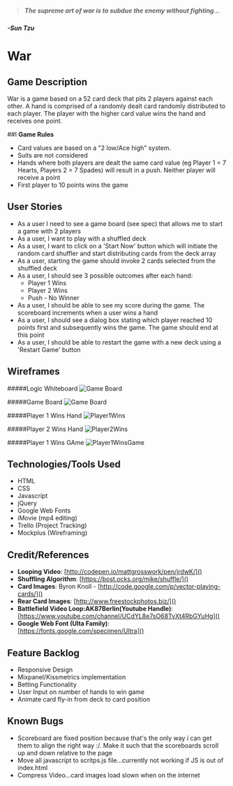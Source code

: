 > ##### The supreme art of war is to subdue the enemy without fighting...
#####  -Sun Tzu

# War

## **Game Description**

War is a game based on a 52 card deck that pits 2 players against each other. A hand is comprised of a randomly dealt card randomly distributed to each player. The player with the higher card value wins the hand and receives one point.

##I **Game Rules**

* Card values are based on a "2 low/Ace high" system. 
* Suits are not considered
* Hands where both players are dealt the same card value (eg Player 1 = 7 Hearts, Players 2 = 7 Spades) will result in a push. Neither player will receive a point
* First player to 10 points wins the game


## **User Stories**

* As a user I need to see a game board (see spec) that allows me to start a game with 2 players
* As a user, I want to play with a shuffled deck
* As a user, I want to click on a 'Start Now' button which will initiate the random card shuffler and start distributing cards from the deck array
* As a user, starting the game should invoke 2 cards selected from the shuffled deck
* As a user, I should see 3 possible outcomes after each hand:
	* Player 1 Wins
	* Player 2 Wins
	* Push - No Winner
* As a user, I should be able to see my score during the game. The scoreboard increments when a user wins a hand
* As a user, I should see a dialog box stating which player reached 10 points first and subsequently wins the game. The game should end at this point
* As a user, I should be able to restart the game with a new deck using a 'Restart Game' button



## **Wireframes**

#####Logic Whiteboard
![Game Board](https://raw.githubusercontent.com/kmora3/war/master/img/whiteboard_logic.JPG)

#####Game Board
![Game Board](https://raw.githubusercontent.com/kmora3/war/master/img/Game_Board.png)

#####Player 1 Wins Hand
![Player1Wins](https://raw.githubusercontent.com/kmora3/war/master/img/Player_1_Wins.png)

#####Player 2 Wins Hand
![Player2Wins](https://raw.githubusercontent.com/kmora3/war/master/img/Player_2_Wins.png)

#####Player 1 Wins GAme
![Player1WinsGame](https://raw.githubusercontent.com/kmora3/war/master/img/Player1_Wins_Game.png)

## **Technologies/Tools Used**
* HTML
* CSS
* Javascript
* jQuery
* Google Web Fonts
* iMovie (mp4 editing)
* Trello (Project Tracking)
* Mockplus (Wireframing)


## **Credit/References**
* **Looping Video**: [http://codepen.io/mattgrosswork/pen/jrdwK/]()
* **Shuffling Algorithm**: [https://bost.ocks.org/mike/shuffle/]()
* **Card Images**: Byron Knoll - [http://code.google.com/p/vector-playing-cards/]()
* **Rear Card Images**: [http://www.freestockphotos.biz/]()
* **Battlefield Video Loop:AK87Berlin(Youtube Handle)**: [https://www.youtube.com/channel/UCdYL8e7sO68TvXt4RbGYuHg]()
* **Google Web Font (Ulta Family)**: [https://fonts.google.com/specimen/Ultra]()


## **Feature Backlog**
* Responsive Design
* Mixpanel/Kissmetrics implementation
* Betting Functionality
* User Input on number of hands to win game
* Animate card fly-in from deck to card position

## **Known Bugs**
* Scoreboard are fixed position because that's the only way i can get them to align the right way :/. Make it such that the scoreboards scroll up and down relative to the page
* Move all javascript to scritps.js file...currently not working if JS is out of index.html
* Compress Video...card images load slown when on the internet